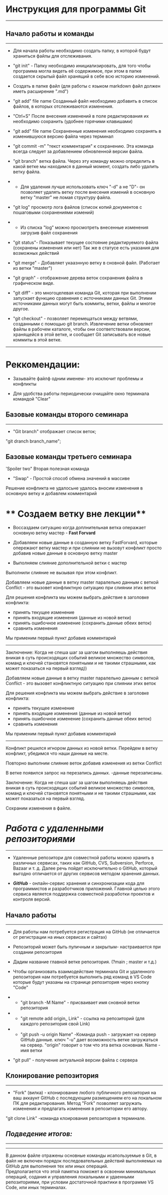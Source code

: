 # Инструкция для программы Git 
___

## Начало работы и команды
___
*  Для начала работы необходимо создать папку, в которой будут храниться файлы для отслеживания.

*  "git init" - Папку необходимо инициализировать, для того чтобы программа могла видеть её содержимое, при этом в папке создается скрытый файл хранящий в себе всю историю изменений.

*   Создать в папке файл (для работы с языком markdown файл должен иметь расширение ".md")

*  "git add" file name Созданный файл необходимо добавить в список файлов, в которых отслеживаются изменения.

*  "Ctrl+S" После внесения изменений в поле редактирования их необходимо сохранить (удобнее горячими клавишами)

*  "git add" file name Сохраненные изменения необходимо сохранять в изменившуюся версию файла через терминал 

* "git commit -m" "текст комментария" к сохранению. Эта команда всегда следует за добавлением обновленной версии файла.

- "git branch" ветка файла. Через эту команду можно определить в какой ветке мы находимся в данный момент, создать либо удалить ветку файла. 

- * Для удаления лучше использовать ключ "-d" а не "D"- он позволяет удалять ветку после внесения измений в основную ветку "master" не ломая структуру файла.

* "git log" просмотр лога файлов (список копий документов с пошаговыми сохранениями измений)

- * Из списка "log" можно просмотреть внесенные изменения загрузив файл сохранения 

* "git status"- Показывает текущее состояние редактируемого файла (сохранены изменения или нет) Так же в статусе есть указания для возможных действий

* "git merge" - Добавляет укаазнную ветку в сновной файл. (Работает из ветки "master")

* "git graph" - отображение дерева веток сохранения файла в графическом виде.

* "git diff" - это многоцелевая команда Git, которая при выполнении запускает функцию сравнения с источниками данных Git. Этими источниками данных могут быть коммиты, ветки, файлы и многое другое.
*  "git checkout" - позволяет перемещаться между ветвями, созданными с помощью git branch. Извлечение ветки обновляет файлы в рабочем каталоге, чтобы они соответствовали версии, хранящейся в этой ветке, и сообщает Git записывать все новые коммиты в этой ветке.
___
# Реккомендации: 
-  Зазывайте файлф одним именем- это исключит проблемы и конфликты

- Для удобства работы периодически очищайте окно терминала командой "Clear"

## Базовые команды второго семинара
___
* "Git branch" отображает список веток;

"git dranch branch_name"; 

## Базовые команды третьего семинара

'Spoiler two" Вторая полезная команда 
* "Swap" - Простой способ обмена значений в массиве 

Решение конфликта не удалосьне удалось вносим изменения в основную ветку и добавлем комментарий

# ** Создаем ветку вне лекции**

- Воссаздаем ситуацию когда
доплнительная ветка операжает основную ветку мастер - **Fast Forvard**

- Добавляем новые данные в созданную ветку FastForvard, которые опережают ветку мастер и при слиянии не вызовут конфликт просто добавив новые данные в основную ветку master

- Выполняем слияние дополнительной ветки с мастер

Выполнили слияние не вызывая при этом конфликт.

Добавляем новые данные в ветку master паралельно данным с веткой Conflict - это вызовет конфликтную ситуацию при слиянии этих веток

Для решения конфликта мы можем выбрать действие в заголовке конфликта:
* принять текущее изменение
* принять входящие изменения (данные из новой ветки)
* принять ошибочное изменение (сохранить данные обеих веток)
* сравнить изменения

Мы применим первый пункт добавив комментарий
___

 Заключение: Когда не спеша шаг за шагом выполняешь действия вникая в суть происходящих событий великое множество символов, команд и ключей становятся понятными и не такими страшными, как может показаться на первый взгляд))

Добавляем новые данные в ветку master паралельно данным с веткой Conflict - это вызовет конфликтную ситуацию при слиянии этих веток

Для решения конфликта мы можем выбрать действие в заголовке конфликта:
* принять текущее изменение
* принять входящие изменения (данные из новой ветки)
* принять ошибочное изменение (сохранить данные обеих веток)
* сравнить изменения

Мы применим первый пункт добавив комментарий
___
Конфликт решился игнором данных из новой ветки.
Перейдем в ветку конфликт, убедимся что наши данные на месте.

 Повторно выполним слияние веток добавив изменения из ветки Conflict 

 В ветке появился запрос на перезапись данных. -данные перезаписаны.
 
 Заключение: Когда не спеша шаг за шагом выполняешь действия вникая в суть происходящих событий великое множество символов, команд и ключей становятся понятными и не такими страшными, как может показаться на первый взгляд.

Сохраним изменения в файле.


# ***Работа с удаленными репозиториями***
___

- Удаленные репозитори для совместной работы можно хранить в различных сервисах, таких как GitHub, CVS, Subversion, Perforce, Bazaar и т. д.
Далее речь пойдет исключительно о GitHub, который выгодно отличается от других сервисов методом хранения данных.

- ***GitHub*** - онлайн-сервис хранения и синхронизации кода для программистов и разработчиков приложений. Главной целью этого сервиса  является поддержка совместной разработки проектов и контроля версий.

## Начало работы
___

* Для работы нам потребуется регистрация на GitHub (не отличается от регистрации на иных сервисах и сайтах)

* Репозиторий может быть пуличным и закрытым- настраивается при создании репозитория

* Дадим название главной ветке репозитория. (?main ; master и т.д.)

* Чтобы организовать взаимодействие терминала Git и удаленного репозитория нам потребуется выполнить ряд команд в VS Code которые будут указаны на странице репозитория через кнопку "Code"

* * "git branch -M Name" - присваивает имя сновной ветки репозитория

* * "git remote add origin_ Link" - ссылка на репозиторий (для каждого репозитория свой Link)

* * "git push -u origin Name" -Команда push - загружает на сервер GitHub данные. ключ "-u" дает возможность ветке загружаться на сервер. "origin" говорит о том что эта ветка основная. Name - имя ветки

* "git pull" - получение актуальной версии файла с сервера

## Клонирование репозитория
 ___
 
 * "Fork" (вилка) - клонирование любого публичного репозитория на ваш аккаунт GitHub с последующим размещением его на локальном ПК для редактирования. Метод "Fork" позволяет загружать изменения и предлагать изменения в репозитории его автору.

 "git clone Link" -команда клоирования репозитория в терминале.

 ## ***Подведение итогов:***
___
___
В данном файле отражены основные команды исапользуемые в Git, в файл не включен порядок последовательных действий выполняемых на GitHub для выполнения тех или иных операций.\
 Предполагается что этой памятка поможет в освоении минимальных операций, содания и управления локальными и удаенными репозиториями, при условии достаточной практики в программе VS Code, или иных терминалах.


